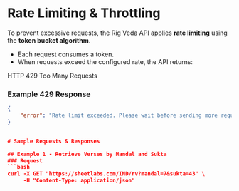 # Rate Limiting & Throttling

To prevent excessive requests, the Rig Veda API applies **rate limiting** using the **token bucket algorithm**.

- Each request consumes a token.
- When requests exceed the configured rate, the API returns:

HTTP 429 Too Many Requests

### Example 429 Response
```json
{
    "error": "Rate limit exceeded. Please wait before sending more requests."
}


# Sample Requests & Responses

## Example 1 - Retrieve Verses by Mandal and Sukta
### Request
```bash
curl -X GET "https://sheetlabs.com/IND/rv?mandal=7&sukta=43" \
     -H "Content-Type: application/json"

